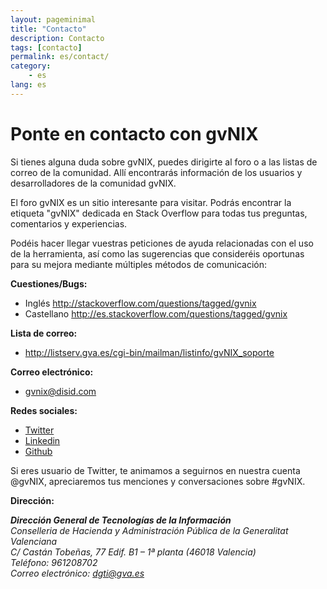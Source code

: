 ```yaml
---
layout: pageminimal
title: "Contacto"
description: Contacto
tags: [contacto]
permalink: es/contact/
category:
    - es
lang: es
---
```


# Ponte en contacto con gvNIX

Si tienes alguna duda sobre gvNIX, puedes dirigirte al foro o a
las listas de correo de la comunidad. Allí encontrarás información de los
usuarios y desarrolladores de la comunidad gvNIX.

El foro gvNIX es un sitio interesante para visitar. Podrás encontrar la
etiqueta "gvNIX" dedicada en Stack Overflow para todas tus preguntas,
comentarios y experiencias.

Podéis hacer llegar vuestras peticiones de ayuda relacionadas con el uso
de la herramienta, así como las sugerencias que consideréis oportunas
para su mejora mediante múltiples métodos de comunicación:

**Cuestiones/Bugs:**

-   Inglés <http://stackoverflow.com/questions/tagged/gvnix>
-   Castellano <http://es.stackoverflow.com/questions/tagged/gvnix>

**Lista de correo:**

-   <http://listserv.gva.es/cgi-bin/mailman/listinfo/gvNIX_soporte>

**Correo electrónico:**

-   <a href="mailto:gvnix@disid.com">gvnix@disid.com</a>

**Redes sociales:**

-   [Twitter][]
-   [Linkedin][]
-   [Github][]

  [Twitter]: http://twitter.com/gvNIX
  [Linkedin]: http://www.linkedin.com/groups/gvNIX-3878961
  [Github]: https://github.com/gvSIGAssociation/gvnix

Si eres usuario de Twitter, te animamos a seguirnos en nuestra cuenta @gvNIX,
apreciaremos tus menciones y conversaciones sobre #gvNIX.

**Dirección:**

<address>
  <strong>Dirección General de Tecnologías de la Información</strong><br>
  Conselleria de Hacienda y Administración Pública de la Generalitat Valenciana<br>
  C/ Castán Tobeñas, 77 Edif. B1 – 1ª planta (46018 Valencia)<br>
  Teléfono: 961208702 <br>
  Correo electrónico: <a href="mailto:dgti@gva.es">dgti@gva.es</a>
</address>

